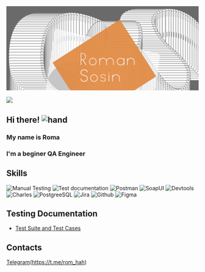[![Header](https://github.com/RomanSosin/RomanSosin/blob/main/assets/Header_sosin-v2.jpg)](https://t.me/rom_hah)

<img src ="https://raw.githubusercontent.com/alansmathew/alansmathew/master/lang.gif" style="max-width: 100%">

## Hi there! <img src="https://camo.githubusercontent.com/e8e7b06ecf583bc040eb60e44eb5b8e0ecc5421320a92929ce21522dbc34c891/68747470733a2f2f6d656469612e67697068792e636f6d2f6d656469612f6876524a434c467a6361737252346961377a2f67697068792e676966" alt = hand width = "40px">


### My name is Roma 
### I'm a beginer **QA Engineer**

## Skills 
![Manual Testing](https://img.shields.io/badge/-Manual_testing-df9a60?style=flat-square&logo=)
![Test documentation](https://img.shields.io/badge/-Test_documentation-df9a60?style=flat-square)
![Postman](https://img.shields.io/badge/-Postman-df9a60?style=flat-square&logo=postman)
![SoapUI](https://img.shields.io/badge/-SoapUI-df9a60?style=flat-square&logo=SoapUI)
![Devtools](https://img.shields.io/badge/-Devtools-df9a60?style=flat-square&logo=googlechrome)
![Charles](https://img.shields.io/badge/-Charles-df9a60?style=flat-square&logo=charles)
![PostgreeSQL](https://img.shields.io/badge/-PostgreeSQL-df9a60?style=flat-square&logo=Postgresql)
![Jira](https://img.shields.io/badge/-Jira-df9a60?style=flat-square&logo=Jira)
![Github](https://img.shields.io/badge/-Github-df9a60?style=flat-square&logo=github)
![Figma](https://img.shields.io/badge/-Figma-df9a60?style=flat-square&logo=figma)

## Testing Documentation 

* [Test Suite and Test Cases](https://github.com/RomanSosin/Test-Suite_and_Test-Cases "Examples my test-suit and test-cases")


## Contacts 

[Telegram](https://img.shields.io/badge/-Telegram-df9a60?style=flat-square&logo=Telegram)(https://t.me/rom_hah)